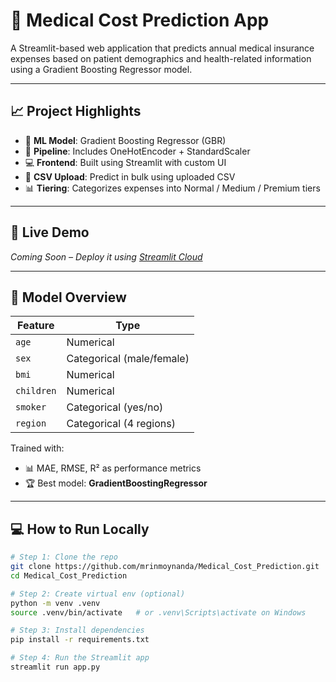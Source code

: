 # 💊 Medical Cost Prediction App

A Streamlit-based web application that predicts annual medical insurance expenses based on patient demographics and health-related information using a Gradient Boosting Regressor model.

---

## 📈 Project Highlights

- 🔢 **ML Model**: Gradient Boosting Regressor (GBR)
- 🧹 **Pipeline**: Includes OneHotEncoder + StandardScaler
- 💻 **Frontend**: Built using Streamlit with custom UI
- 📂 **CSV Upload**: Predict in bulk using uploaded CSV
- 📊 **Tiering**: Categorizes expenses into Normal / Medium / Premium tiers

---

## 🚀 Live Demo

*Coming Soon – Deploy it using [Streamlit Cloud](https://mrinmoynanda-medical-expenses-prediction.streamlit.app/)*

---

## 🧠 Model Overview

| Feature         | Type       |
|----------------|------------|
| `age`          | Numerical  |
| `sex`          | Categorical (male/female) |
| `bmi`          | Numerical  |
| `children`     | Numerical  |
| `smoker`       | Categorical (yes/no) |
| `region`       | Categorical (4 regions) |

Trained with:
- 📊 MAE, RMSE, R² as performance metrics
- 🏆 Best model: **GradientBoostingRegressor**

---

## 💻 How to Run Locally

```bash
# Step 1: Clone the repo
git clone https://github.com/mrinmoynanda/Medical_Cost_Prediction.git
cd Medical_Cost_Prediction

# Step 2: Create virtual env (optional)
python -m venv .venv
source .venv/bin/activate   # or .venv\Scripts\activate on Windows

# Step 3: Install dependencies
pip install -r requirements.txt

# Step 4: Run the Streamlit app
streamlit run app.py
